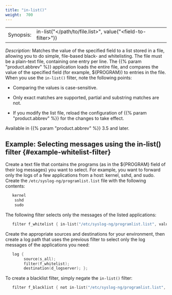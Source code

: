```yaml
---
title: "in-list()"
weight:  700
---
```

<!-- DISCLAIMER: This file is based on the syslog-ng Open Source Edition documentation https://github.com/balabit/syslog-ng-ose-guides/commit/2f4a52ee61d1ea9ad27cb4f3168b95408fddfdf2 and is used under the terms of The syslog-ng Open Source Edition Documentation License. The file has been modified by Axoflow. -->

|           |                                                                 |
| --------- | --------------------------------------------------------------- |
| Synopsis: | in-list("\</path/to/file.list\>", value("\<field-to-filter\>")) |

*Description:* Matches the value of the specified field to a list stored in a file, allowing you to do simple, file-based black- and whitelisting. The file must be a plain-text file, containing one entry per line. The {{% param "product.abbrev" %}} application loads the entire file, and compares the value of the specified field (for example, ${PROGRAM}) to entries in the file. When you use the `in-list()` filter, note the following points:

  - Comparing the values is case-sensitive.

  - Only exact matches are supported, partial and substring matches are not.

  - If you modify the list file, reload the configuration of {{% param "product.abbrev" %}} for the changes to take effect.

Available in {{% param "product.abbrev" %}} 3.5 and later.


## Example: Selecting messages using the in-list() filter {#example-whitelist-filter}

Create a text file that contains the programs (as in the ${PROGRAM} field of their log messages) you want to select. For example, you want to forward only the logs of a few applications from a host: kernel, sshd, and sudo. Create the `/etc/syslog-ng/programlist.list` file with the following contents:

```c
   kernel
    sshd
    sudo

```

The following filter selects only the messages of the listed applications:

```c
   filter f_whitelist { in-list("/etc/syslog-ng/programlist.list", value("PROGRAM")); };
```

Create the appropriate sources and destinations for your environment, then create a log path that uses the previous filter to select only the log messages of the applications you need:

```c
   log {
        source(s_all);
        filter(f_whitelist);
        destination(d_logserver); };
```

To create a blacklist filter, simply negate the `in-list()` filter:

```c
   filter f_blacklist { not in-list("/etc/syslog-ng/programlist.list", value("PROGRAM")); };
```

